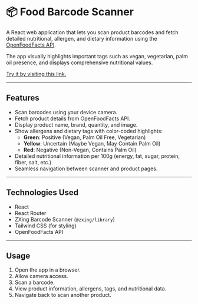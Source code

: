 # 📦 Food Barcode Scanner

A React web application that lets you scan product barcodes and fetch detailed nutritional, allergen, and dietary information using the [OpenFoodFacts API](https://world.openfoodfacts.org/).

The app visually highlights important tags such as vegan, vegetarian, palm oil presence, and displays comprehensive nutritional values.

[Try it by visiting this link.](https://food-barcode-scanner.vercel.app/)

---

## Features

- Scan barcodes using your device camera.
- Fetch product details from OpenFoodFacts API.
- Display product name, brand, quantity, and image.
- Show allergens and dietary tags with color-coded highlights:
  - **Green**: Positive (Vegan, Palm Oil Free, Vegetarian)
  - **Yellow**: Uncertain (Maybe Vegan, May Contain Palm Oil)
  - **Red**: Negative (Non-Vegan, Contains Palm Oil)
- Detailed nutritional information per 100g (energy, fat, sugar, protein, fiber, salt, etc.)
- Seamless navigation between scanner and product pages.

---

## Technologies Used

- React
- React Router
- ZXing Barcode Scanner (`@zxing/library`)
- Tailwind CSS (for styling)
- OpenFoodFacts API

---

## Usage

1. Open the app in a browser.
2. Allow camera access.
3. Scan a barcode.
4. View product information, allergens, tags, and nutritional data.
5. Navigate back to scan another product.
